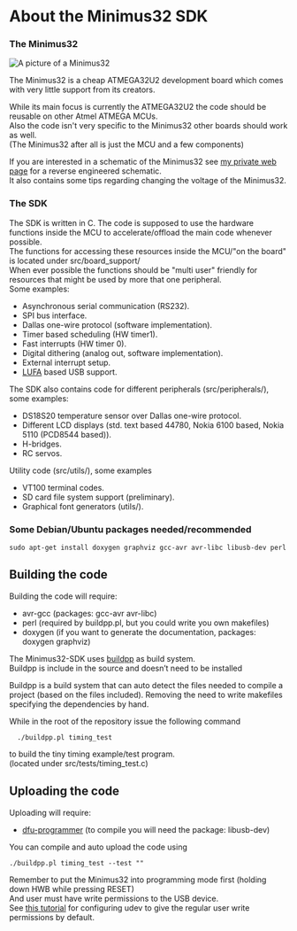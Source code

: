 # About the Minimus32 SDK
### The Minimus32
![A picture of a Minimus32](http://talpa.dk/Electronics/minimus32/minimus32.png)

The Minimus32 is a cheap ATMEGA32U2 development board which comes with very little support from its creators.

While its main focus is currently the ATMEGA32U2 the code should be reusable on other Atmel ATMEGA MCUs.    
Also the code isn't very specific to the Minimus32 other boards should work as well.    
(The Minimus32 after all is just the MCU and a few components)

If you are interested in a schematic of the Minimus32 see [my private web page](http://talpa.dk/?id=12&url=Electronics/minimus32/index.html) for a reverse engineered schematic.    
It also contains some tips regarding changing the voltage of the Minimus32. 

### The SDK
The SDK is written in C. The code is supposed to use the hardware functions inside the MCU to accelerate/offload the main code whenever possible.    
The functions for accessing these resources inside the MCU/"on the board" is located under src/board_support/    
When ever possible the functions should be "multi user" friendly for resources that might be used by more that one peripheral.    
Some examples:

* Asynchronous serial communication (RS232).
* SPI bus interface.
* Dallas one-wire protocol (software implementation).
* Timer based scheduling (HW timer1).
* Fast interrupts (HW timer 0).
* Digital dithering (analog out, software implementation).
* External interrupt setup.
* [LUFA](http://www.fourwalledcubicle.com/LUFA.php) based USB support.

The SDK also contains code for different peripherals (src/peripherals/), some examples:

* DS18S20 temperature sensor over Dallas one-wire protocol.
* Different LCD displays (std. text based 44780, Nokia 6100 based, Nokia 5110 (PCD8544 based)).
* H-bridges.
* RC servos.

Utility code (src/utils/), some examples

* VT100 terminal codes.
* SD card file system support (preliminary).
* Graphical font generators (utils/).

### Some Debian/Ubuntu packages needed/recommended

    sudo apt-get install doxygen graphviz gcc-avr avr-libc libusb-dev perl

## Building the code

Building the code will require:

* avr-gcc (packages: gcc-avr avr-libc)
* perl (required by buildpp.pl, but you could write you own makefiles)
* doxygen (if you want to generate the documentation, packages: doxygen graphviz)

The Minimus32-SDK uses [buildpp](http://sourceforge.net/projects/buildpp/) as build system.    
Buildpp is include in the source and doesn’t need to be installed

Buildpp is a build system that can auto detect the files needed to compile a project (based on the files included).
Removing the need to write makefiles specifying the dependencies by hand.

While in the root of the repository issue the following command

      ./buildpp.pl timing_test

to build the tiny timing example/test program.    
(located under src/tests/timing_test.c)

## Uploading the code  

Uploading will require:

* [dfu-programmer](http://sourceforge.net/projects/dfu-programmer/files/) (to compile you will need the package: libusb-dev)


You can compile and auto upload the code using 

    ./buildpp.pl timing_test --test ""

Remember to put the Minimus32 into programming mode first (holding down HWB while pressing RESET)    
And user must have write permissions to the USB device.   
See [this tutorial](http://minimus.smet.dk/?p=Compiling_in_Linux) for configuring udev to give the regular user write permissions by default.
